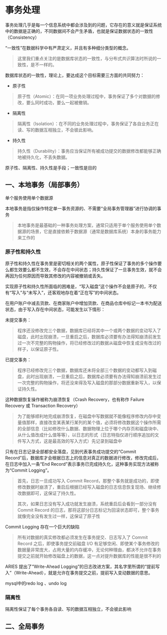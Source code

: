 # 事务处理

事务处理几乎是每一个信息系统中都会涉及到的问题，它存在的意义就是保证系统中的数据是正确的，不同数据间不会产生矛盾，也就是保证数据状态的一致性（Consistency）

“一致性”在数据科学中有严肃定义，并且有多种细分类型的概念。

> 这里我们重点关注的是数据库状态的一致性，与分布式共识算法时所说的一致性，是不一样的。

数据库状态的一致性，理论上，要达成这个目标需要三方面的共同努力：

- 原子性

> 原子性（Atomic）：在同一项业务处理过程中，事务保证了多个对数据的修改，要么同时成功，要么一起被撤销。

- 隔离性

> 隔离性（Isolation）：在不同的业务处理过程中，事务保证了各自业务正在读、写的数据互相独立，不会彼此影响。

- 持久性

> 持久性（Durability）：事务应当保证所有被成功提交的数据修改都能够正确地被持久化，不丢失数据。

原子性、隔离性、持久性是手段；一致性是目的

## 一、本地事务（局部事务）

单个服务使用单个数据源

本地事务是指仅操作特定单一事务资源的、不需要“全局事务管理器”进行协调的事务

> 本地事务是最基础的一种事务处理方案，通常只适用于单个服务使用单个数据源的场景，它是直接依赖于数据源（通常是数据库系统）本身的事务能力来工作的

### 原子性和持久性

原子性和持久性在事务里是密切相关的两个属性，原子性保证了事务的多个操作要么都生效要么都不生效，不会存在中间状态；持久性保证了一旦事务生效，就不会再因为任何原因而导致其修改的内容被撤销或丢失。

实现原子性和持久性所面临的困难是，“写入磁盘”这个操作不会是原子的，不仅有“写入”与“未写入”，还客观地存在着“正在写”的中间状态。

在用户账户中减去货款、在商家账户中增加货款、在商品仓库中标记一本书为配送状态，由于写入存在中间状态，可能发生以下情形：

未提交事务：

> 程序还没修改完三个数据，数据库已经将其中一个或两个数据的变动写入了磁盘，此时出现崩溃，一旦重启之后，数据库必须要有办法得知崩溃前发生过一次不完整的购物操作，将已经修改过的数据从磁盘中恢复成没有改过的样子，以保证原子性。

已提交事务：

> 程序已经修改完三个数据，数据库还未将全部三个数据的变动都写入到磁盘，此时出现崩溃，一旦重启之后，数据库必须要有办法得知崩溃前发生过一次完整的购物操作，将还没来得及写入磁盘的那部分数据重新写入，以保证持久性。

这种数据恢复操作被称为崩溃恢复（Crash Recovery，也有称作 Failure Recovery 或 Transaction Recovery）

> 为了能够顺利地完成崩溃恢复，在磁盘中写数据就不能像程序修改内存中变量值那样，直接改变某表某行某列的某个值，必须将修改数据这个操作所需的全部信息（比如修改什么数据、数据物理上位于哪个内存页和磁盘块中、从什么值改成什么值等等），以日志的形式（日志特指仅进行顺序追加的文件写入方式，这是最高效的写入方式）先记录到磁盘中

只有在日志记录全部都安全落盘，见到代表事务成功提交的“Commit Record”后，数据库才会根据日志上的信息对真正的数据进行修改，修改完成后，在日志中加入一条“End Record”表示事务已完成持久化，这种事务实现方法被称为“Commit Logging”。

> 首先，日志一旦成功写入 Commit Record，那整个事务就是成功的，即使修改数据时崩溃了，重启后根据已经写入磁盘的日志信息恢复现场、继续修改数据即可，这保证了持久性。
>
> 其次，如果日志没有写入成功就发生崩溃，系统重启后会看到一部分没有 Commit Record 的日志，那将这部分日志标记为回滚状态即可，整个事务就像完全没有发生过一样，这保证了原子性

Commit Logging 存在一个巨大的缺陷

> 所有对数据的真实修改都必须发生在事务提交、日志写入了 Commit Record 之后，即使事务提交前磁盘 I/O 有足够空闲、即使某个事务修改的数据量非常庞大，占用大量的内存缓冲，无论何种理由，都决不允许在事务提交之前就开始修改磁盘上的数据，这一点对提升数据库的性能是很不利的

ARIES 提出了“Write-Ahead Logging”的日志改进方案，其名字里所谓的“提前写入”（Write-Ahead），就是允许在事务提交之前，提前写入变动数据的意思。

mysql中的redo log 、undo log



### 隔离性

隔离性保证了每个事务各自读、写的数据互相独立，不会彼此影响

## 二、全局事务